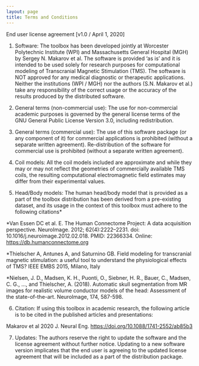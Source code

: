 ```yaml
---
layout: page
title: Terms and Conditions
---
```


End user license agreement [v1.0 / April 1, 2020]

1)	Software: The toolbox has been developed jointly at Worcester Polytechnic Institute (WPI) and Massachusetts General Hospital (MGH) by Sergey N. Makarov et al. The software is provided ‘as is’ and it is intended to be used solely for research purposes for computational modeling of Transcranial Magnetic Stimulation (TMS). The software is NOT approved for any medical diagnostic or therapeutic applications. Neither the institutions (WPI / MGH) nor the authors (S.N. Makarov et al.) take any responsibility of the correct usage or the accuracy of the results produced by the distributed software. 

2)	General terms (non-commercial use): The use for non-commercial academic purposes is governed by the general license terms of the GNU General Public License Version 3.0, including redistribution. 

3)  General terms (commercial use): The use of this software package (or any component of it) for commercial applications is prohibited (without a separate written agreement). Re-distribution of the software for commercial use is prohibited (without a separate written agreement).

4)	Coil models: All the coil models included are approximate and while they may or may not reflect the geometries of commercially available TMS coils, the resulting computational electromagnetic field estimates may differ from their experimental values.

5)	Head/Body models: The human head/body model that is provided as a part of the toolbox distribution has been derived from a pre-existing dataset, and its usage in the context of this toolbox must adhere to the following citations*

*Van Essen DC et al. E. The Human Connectome Project: A data acquisition perspective. NeuroImage. 2012; 62(4):2222–2231. doi: 10.1016/j.neuroimage.2012.02.018. PMID: 22366334. Online: https://db.humanconnectome.org 

*Thielscher A, Antunes A, and Saturnino GB. Field modeling for transcranial magnetic stimulation: a useful tool to understand the physiological effects of TMS? IEEE EMBS 2015, Milano, Italy

*Nielsen, J. D., Madsen, K. H., Puonti, O., Siebner, H. R., Bauer, C., Madsen, C. G., …, and Thielscher, A. (2018). Automatic skull segmentation from MR images for realistic volume conductor models of the head: Assessment of the state-of-the-art. NeuroImage, 174, 587-598.

6)	Citation: If using this toolbox in academic research, the following article is to be cited in the published articles and presentations:

Makarov et al 2020 J. Neural Eng. https://doi.org/10.1088/1741-2552/ab85b3

7)	Updates: The authors reserve the right to update the software and the license agreement without further notice. Updating to a new software version implicates that the end user is agreeing to the updated license agreement that will be included as a part of the distribution package.
